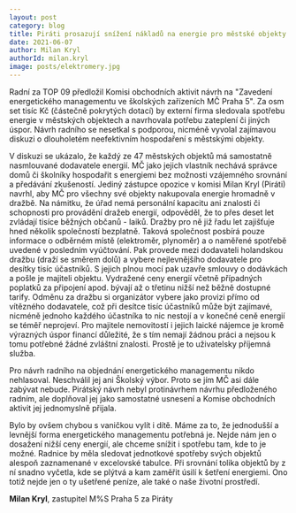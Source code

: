 ```yaml
---
layout: post
category: blog
title: Piráti prosazují snížení nákladů na energie pro městské objekty formou dražeb
date: 2021-06-07
author: Milan Kryl
authorId: milan.kryl
image: posts/elektromery.jpg
---
```


Radní za TOP 09 předložil Komisi obchodních aktivit návrh na "Zavedení energetického managementu ve školských zařízeních MČ Praha 5". Za osm set tisíc Kč (částečně pokrytých dotací) by externí firma sledovala spotřebu energie v městských objektech a navrhovala potřebu zateplení či jiných úspor. Návrh radního se nesetkal s podporou, nicméně vyvolal zajímavou diskuzi o dlouholetém neefektivním hospodaření s městskými objekty.


V diskuzi se ukázalo, že každý ze 47 městských objektů má samostatně nasmlouvané dodavatele energií. MČ jako jejich vlastník nechává správce domů či školníky hospodařit s energiemi bez možnosti vzájemného srovnání a předávání zkušeností. Jediný zástupce opozice v komisi Milan Kryl (Piráti) navrhl, aby MČ pro všechny své objekty nakupovala energie hromadně v dražbě.  Na námitku, že úřad nemá personální kapacitu ani znalosti či schopnosti pro provádění dražeb energií, odpověděl, že to přes deset let zvládají tisíce běžných občanů - laiků. Dražby pro ně již řadu let zajišťuje hned několik společností bezplatně. Taková společnost posbírá pouze informace o odběrném místě (elektroměr, plynoměr) a o naměřené spotřebě uvedené v posledním vyúčtování. Pak provede mezi dodavateli holandskou dražbu (draží se směrem dolů) a vybere nejlevnějšího dodavatele pro desítky tisíc účastníků. S jejich plnou mocí pak uzavře smlouvy o dodávkách a pošle je majiteli objektu. Vydražené ceny energií včetně případných poplatků za připojení apod. bývají až o třetinu nižší než běžně dostupné tarify. Odměnu za dražbu si organizátor vybere jako provizi přímo od vítězného dodavatele, což při desítce tisíc účastníků může být zajímavé, nicméně jednoho každého účastníka to nic nestojí a v konečné ceně energií se téměř neprojeví. Pro majitele nemovitostí i jejich laické nájemce je kromě výrazných úspor financí důležité, že s tím nemají žádnou práci a nejsou k tomu potřebné žádné zvláštní znalosti. Prostě je to uživatelsky příjemná služba.


Pro návrh radního na objednání energetického managementu nikdo nehlasoval. Neschválil jej ani Školský výbor. Proto se jím MČ asi dále zabývat nebude.  Pirátský návrh nebyl protinávrhem návrhu předloženého radním, ale doplňoval jej jako samostatné usnesení a Komise obchodních aktivit jej jednomyslně přijala. 


Bylo by ovšem chybou s vaničkou vylít i dítě. Máme za to, že jednodušší a levnější forma energetického managementu potřebná je. Nejde nám jen o dosažení nižší ceny energií, ale chceme snížit i spotřebu tam, kde to je možné. Radnice by měla sledovat jednotkové spotřeby svých objektů alespoň zaznamenané v excelovské tabulce. Při srovnání tolika objektů by z ní snadno vyčetla, kde se plýtvá a kam zaměřit úsilí k šetření energiemi.  Ono totiž nejde jen o ty ušetřené peníze, ale také o naše životní prostředí.


**Milan Kryl**, zastupitel M%S Praha 5 za Piráty


